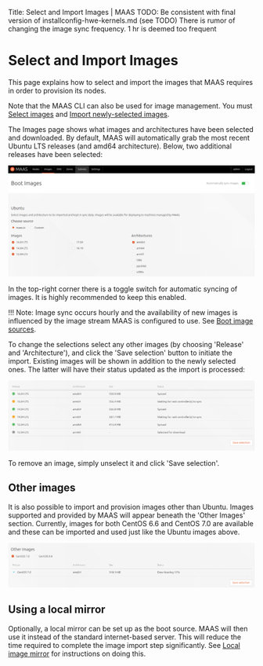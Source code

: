 Title: Select and Import Images | MAAS 
TODO:  Be consistent with final version of installconfig-hwe-kernels.md (see TODO)
       There is rumor of changing the image sync frequency. 1 hr is deemed too frequent


# Select and Import Images

This page explains how to select and import the images that MAAS requires in
order to provision its nodes.

Note that the MAAS CLI can also be used for image management. You must
[Select images](manage-cli-images.md#select-images) and 
[Import newly-selected images](manage-cli-images.md#import-newly-selected-images).

The Images page shows what images and architectures have been selected and
downloaded. By default, MAAS will automatically grab the most recent Ubuntu LTS
releases (and amd64 architecture). Below, two additional releases have been
selected:

![import image selection](../media/installconfig-images-import__main.png)

In the top-right corner there is a toggle switch for automatic syncing of
images. It is highly recommended to keep this enabled.

!!! Note: Image sync occurs hourly and the availability of new images is
influenced by the image stream MAAS is configured to use. See
[Boot image sources](installconfig-images.md#boot-image-sources).

To change the selections select any other images (by choosing 'Release' and
'Architecture'), and click the 'Save selection' button to initiate the import.
Existing images will be shown in addition to the newly selected ones. The
latter will have their status updated as the import is processed:

![import image selection](../media/installconfig-images-import__selection.png)

To remove an image, simply unselect it and click 'Save selection'.


## Other images

It is also possible to import and provision images other than Ubuntu. Images
supported and provided by MAAS will appear beneath the 'Other Images' section.
Currently, images for both CentOS 6.6 and CentOS 7.0 are available and these
can be imported and used just like the Ubuntu images above.

![import image selection](../media/installconfig-images-import__other-images.png)


## Using a local mirror

Optionally, a local mirror can be set up as the boot source. MAAS will then use
it instead of the standard internet-based server. This will reduce the time
required to complete the image import step significantly. See
[Local image mirror](installconfig-images-mirror.md) for instructions on
doing this.
